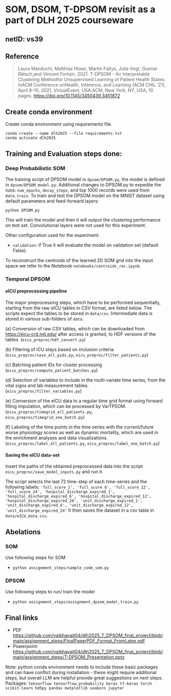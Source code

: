 # SOM, DSOM, T-DPSOM revisit as a part of DLH 2025 courseware 
## netID: vs39 

## Reference
> Laura Manduchi, Matthias Hüser, Martin Faltys, Julia Vogt, Gunnar Rätsch,and Vincent Fortuin. 2021. T-DPSOM - An Interpretable Clustering Methodfor Unsupervised Learning of Patient Health States. InACM Conference onHealth, Inference, and Learning (ACM CHIL ’21), April 8–10, 2021, VirtualEvent, USA.ACM, New York, NY, USA, 10 pages. https://doi.org/10.1145/3450439.3451872


## Create conda environment 

Create conda environment using requirements file. 
```
conda create --name dlh2025 --file requirements.txt
conda activate dlh2025
```

## Training and Evaluation steps done: 

### Deep Probabilistic SOM

The training script of DPSOM model is `dpsom/DPSOM.py`, the model is defined in `dpsom/DPSOM_model.py`.
Additional changes to DPSOM.py to expedite the runs: `num_epochs`, `decay_steps`, and top 1000 records were used from `data_train`.
To train and test the DPSOM model on the MNIST dataset using default parameters and feed-forward layers:

````python DPSOM.py````

This will train the model and then it will output the clustering performance on test set.  Convolutional layers were not used for this experiment.

Other configuration used for the experiment:
- `validation`: if True it will evaluate the model on validation set (default False).

To reconstruct the centroids of the learned 2D SOM grid into the input space we refer to the Notebook `notebooks/centroids_rec.ipynb`.

### Temporal DPSOM

#### eICU preprocessing pipeline

The major preprocessing steps, which have to be performed sequentially, starting from the raw eICU tables in CSV format, are listed below. The scripts expect the tables to be stored in `data/csv`. Intermediate data is stored in various sub-folders of `data`.

(a) Conversion of raw CSV tables, which can be downloaded from https://eicu-crd.mit.edu/ after access is granted, to HDF versions of the tables. (`eicu_preproc/hdf_convert.py`)

(b) Filtering of ICU stays based on inclusion criteria.  (`eicu_preproc/save_all_pids.py`, `eicu_preproc/filter_patients.py`)

(c) Batching patient IDs for cluster processing (`eicu_preproc/compute_patient_batches.py`)

(d) Selection of variables to include in the multi-variate time series, from the vital signs and lab measurement tables.  (`eicu_preproc/filter_variables.py`)

(e) Conversion of the eICU data to a regular time grid format using forward filling imputation, which can be processed by VarTPSOM.  (`eicu_preproc/timegrid_all_patients.py`, `eicu_preproc/timegrid_one_batch.py`)

(f) Labeling of the time points in the time series with the current/future worse physiology scores as well as dynamic mortality, which are used in the enrichment analyses and data visualizations.  (`eicu_preproc/label_all_patients.py`, `eicu_preproc/label_one_batch.py`)

#### Saving the eICU data-set

Insert the paths of the obtained preprocessed data into the script `eicu_preproc/save_model_inputs.py` and run it.

The script selects the last 72 time-step of each time-series and the following labels: `'full_score_1', 'full_score_6', 'full_score_12', 'full_score_24', 'hospital_discharge_expired_1', 'hospital_discharge_expired_6', 'hospital_discharge_expired_12', 'hospital_discharge_expired_24', 'unit_discharge_expired_1', 'unit_discharge_expired_6', 'unit_discharge_expired_12', 'unit_discharge_expired_24'`
It then saves the dataset in a csv table in `data/eICU_data.csv`.

## Abelations 


### SOM 
Use following steps for SOM 
* `python assignment_steps/sample_code_som.py`

### DPSOM
Use following steps to run/ train the model 
* `python assignment_steps/assignment_dpsom_model_train.py`


## Final links 

* PDF https://github.com/vaibhavait04/dlh2025_T_DPSOM_final_project/blob/main/assignment_steps/FinalPaperPDF_Format_FromLatex.pdf
* Powerpoint: https://github.com/vaibhavait04/dlh2025_T_DPSOM_final_project/blob/main/assignment_steps/T-DPSOM_Presentation.pptx

Note: python conda environment needs to include these basic packages and can have conflict during installation - these might require additional steps, but overall LLM are helpful provide great suggestions on next steps. Packages: `tensorflow tensorflow_probability keras tf-keras torch scikit-learn hd5py pandas matplotlib seaborn jupyter `

